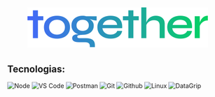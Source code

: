 </div>
<h1 align="center"> <img src="./.github/Together.svg"></h1>

## Tecnologias:

![Node](https://img.shields.io/badge/node.js-%2343853D.svg?style=for-the-badge&logo=node-dot-js&logoColor=white")
![VS Code](https://img.shields.io/badge/VS%20Code-0078d7.svg?style=for-the-badge&logo=visual-studio-code&logoColor=white)
![Postman](https://img.shields.io/badge/Postman-FF6C37?style=for-the-badge&logo=Postman&logoColor=white)
![Git](https://img.shields.io/badge/git-%23F05033.svg?style=for-the-badge&logo=git&logoColor=white)
![Github](https://img.shields.io/badge/github-%23121011.svg?style=for-the-badge&logo=github&logoColor=white)
![Linux](https://img.shields.io/badge/Linux-FCC624?style=for-the-badge&logo=linux&logoColor=black)
![DataGrip](https://img.shields.io/badge/dataGrip-%230db7ed.svg?style=for-the-badge&logoColor=white)
